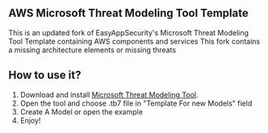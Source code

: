 ## AWS Microsoft Threat Modeling Tool Template
This is an updated fork of EasyAppSecurity's Microsoft Threat Modeling Tool Template containing AWS components and services
This fork contains a missing architecture elements or missing threats

## How to use it?
1. Download and install [Microsoft Threat Modeling Tool](https://aka.ms/threatmodelingtool "Microsoft Threat Modeling Tool").
2. Open the tool and choose .tb7 file in "Template For new Models" field
3. Create A Model or open the example
4. Enjoy!

